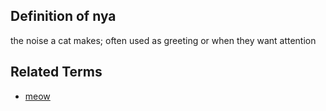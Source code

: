 ## Definition of nya

the noise a cat makes; often used as greeting or when they want attention

## Related Terms

- [meow](./meow)
